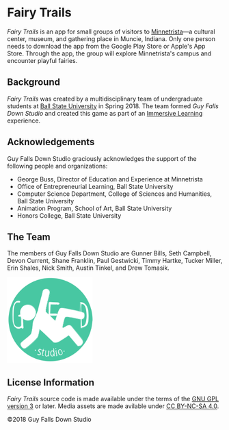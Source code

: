 # Fairy Trails

_Fairy Trails_ is an app for small groups of visitors to [Minnetrista](http://minnetrista.net)&mdash;a
cultural center, museum, and gathering place in Muncie, Indiana.
Only one person needs to download the app from the Google Play Store or Apple's App Store.
Through the app, the group will explore Minnetrista's campus and encounter playful fairies.

## Background
_Fairy Trails_ was created by a multidisciplinary team of undergraduate students at [Ball
State University](https://bsu.edu) in Spring 2018.
The team formed _Guy Falls Down Studio_ and created this
game as part of an [Immersive Learning](http://bsu.edu/immersive) experience.

## Acknowledgements
Guy Falls Down Studio graciously acknowledges the support of the following people and organizations:

* George Buss, Director of Education and Experience at Minnetrista
* Office of Entrepreneurial Learning, Ball State University
* Computer Science Department, College of Sciences and Humanities, Ball State University
* Animation Program, School of Art, Ball State University
* Honors College, Ball State University

## The Team
The members of Guy Falls Down Studio are
Gunner Bills, Seth Campbell, Devon Current, Shane Franklin, Paul Gestwicki, Timmy Hartke,
Tucker Miller, Erin Shales, Nick Smith, Austin Tinkel, and Drew Tomasik.

<img src="ToImport/GuyFallsDown_Logo.png" alt="Guy Falls Down Studio Logo" width="200" height="200"></img>

## License Information

_Fairy Trails_ source code is made available under the terms of the 
[GNU GPL version 3](https://www.gnu.org/licenses/gpl.html)
or later. Media assets are made avilable under [CC BY-NC-SA 4.0](https://creativecommons.org/licenses/by-nc-sa/4.0/).

&copy;2018 Guy Falls Down Studio
